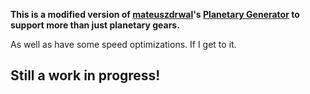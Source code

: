 <p><b>This is a modified version of <a href="https://github.com/mateuszdrwal">mateuszdrwal</a>'s <a href="https://planetarygenerator.mateuszdrwal.com">Planetary Generator</a> to support more than just planetary gears.</b></p>
As well as have some speed optimizations. If I get to it.

<h2>Still a work in progress!</h2>
